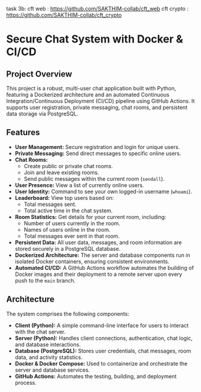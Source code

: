 task 3b:
cft web : https://github.com/SAKTHIM-collab/cft_web
cft crypto : https://github.com/SAKTHIM-collab/cft_crypto


# Secure Chat System with Docker & CI/CD

## Project Overview

This project is a robust, multi-user chat application built with Python, featuring a Dockerized architecture and an automated Continuous Integration/Continuous Deployment (CI/CD) pipeline using GitHub Actions. It supports user registration, private messaging, chat rooms, and persistent data storage via PostgreSQL.

## Features

* **User Management:** Secure registration and login for unique users.
* **Private Messaging:** Send direct messages to specific online users.
* **Chat Rooms:**
    * Create public or private chat rooms.
    * Join and leave existing rooms.
    * Send public messages within the current room (`sendall`).
* **User Presence:** View a list of currently online users.
* **User Identity:** Command to see your own logged-in username (`whoami`).
* **Leaderboard:** View top users based on:
    * Total messages sent.
    * Total active time in the chat system.
* **Room Statistics:** Get details for your current room, including:
    * Number of users currently in the room.
    * Names of users online in the room.
    * Total messages ever sent in that room.
* **Persistent Data:** All user data, messages, and room information are stored securely in a PostgreSQL database.
* **Dockerized Architecture:** The server and database components run in isolated Docker containers, ensuring consistent environments.
* **Automated CI/CD:** A GitHub Actions workflow automates the building of Docker images and their deployment to a remote server upon every push to the `main` branch.

## Architecture

The system comprises the following components:

* **Client (Python):** A simple command-line interface for users to interact with the chat server.
* **Server (Python):** Handles client connections, authentication, chat logic, and database interactions.
* **Database (PostgreSQL):** Stores user credentials, chat messages, room data, and activity statistics.
* **Docker & Docker Compose:** Used to containerize and orchestrate the server and database services.
* **GitHub Actions:** Automates the testing, building, and deployment process.
